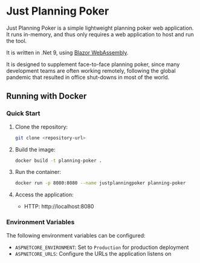 # Just Planning Poker
Just Planning Poker is a simple lightweight planning poker web application. It runs in-memory, and thus only requires a web application to host and run the tool.

It is written in .Net 9, using [Blazor WebAssembly](https://learn.microsoft.com/en-us/aspnet/core/blazor/hosting-models?view=aspnetcore-9.0#blazor-webassembly).

It is designed to supplement face-to-face planning poker, since many development teams are often working remotely, following the global pandemic that resulted in office shut-downs in most of the world.

## Running with Docker

### Quick Start
1. Clone the repository:
   ```bash
   git clone <repository-url>
   ```

2. Build the image:
   ```bash
   docker build -t planning-poker .
   ```

3. Run the container:
   ```bash
   docker run -p 8080:8080 --name justplanningpoker planning-poker
   ```

4. Access the application:
   - HTTP: http://localhost:8080

### Environment Variables
The following environment variables can be configured:
- `ASPNETCORE_ENVIRONMENT`: Set to `Production` for production deployment
- `ASPNETCORE_URLS`: Configure the URLs the application listens on